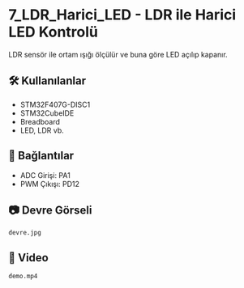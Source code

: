 # 7_LDR_Harici_LED - LDR ile Harici LED Kontrolü

LDR sensör ile ortam ışığı ölçülür ve buna göre LED açılıp kapanır.

## 🛠 Kullanılanlar
- STM32F407G-DISC1
- STM32CubeIDE
- Breadboard
- LED, LDR vb.

## 🔌 Bağlantılar
- ADC Girişi: PA1
- PWM Çıkışı: PD12

## 📷 Devre Görseli
`devre.jpg`

## 🎥 Video
`demo.mp4`
